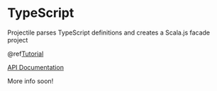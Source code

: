 # TypeScript

Projectile parses TypeScript definitions and creates a Scala.js facade project

@ref[Tutorial](../tutorial/react/index.md)

[API Documentation](../api/projectile-parser-thrift/com/kyleu/projectile/index.html)

More info soon!
